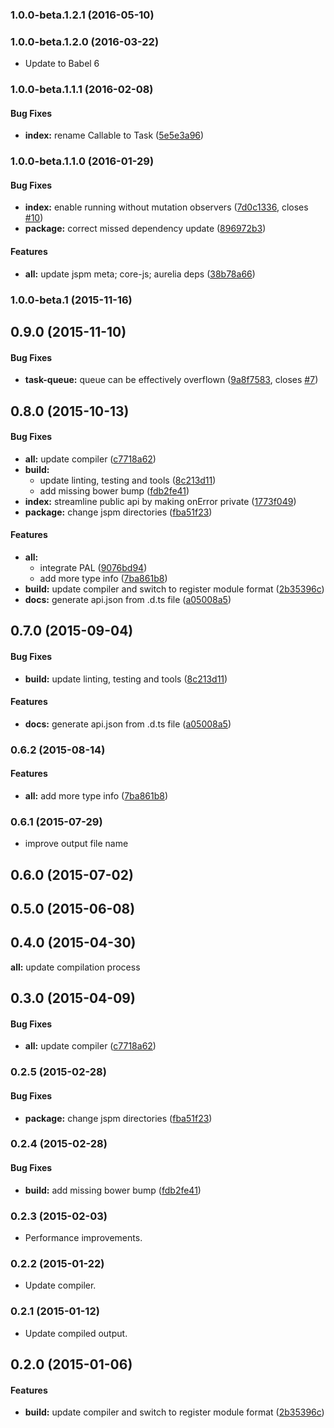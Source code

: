 ### 1.0.0-beta.1.2.1 (2016-05-10)


### 1.0.0-beta.1.2.0 (2016-03-22)

* Update to Babel 6

### 1.0.0-beta.1.1.1 (2016-02-08)


#### Bug Fixes

* **index:** rename Callable to Task ([5e5e3a96](http://github.com/aurelia/task-queue/commit/5e5e3a96ee4da108310ad3e651f31ebd06f339dd))


### 1.0.0-beta.1.1.0 (2016-01-29)


#### Bug Fixes

* **index:** enable running without mutation observers ([7d0c1336](http://github.com/aurelia/task-queue/commit/7d0c133647f06f0ce81b833342f514f567c9f8b1), closes [#10](http://github.com/aurelia/task-queue/issues/10))
* **package:** correct missed dependency update ([896972b3](http://github.com/aurelia/task-queue/commit/896972b36c814e0140c7f4106586ab0866099517))


#### Features

* **all:** update jspm meta; core-js; aurelia deps ([38b78a66](http://github.com/aurelia/task-queue/commit/38b78a66c643d0056efdcd0abf5a0ac0a83a3b84))


### 1.0.0-beta.1 (2015-11-16)


## 0.9.0 (2015-11-10)


#### Bug Fixes

* **task-queue:** queue can be effectively overflown ([9a8f7583](http://github.com/aurelia/task-queue/commit/9a8f7583b06ff0295a7f5a41ffec9dd7bcf02755), closes [#7](http://github.com/aurelia/task-queue/issues/7))


## 0.8.0 (2015-10-13)


#### Bug Fixes

* **all:** update compiler ([c7718a62](http://github.com/aurelia/task-queue/commit/c7718a62eaff54f6e788074704dcb51a1e44e39c))
* **build:**
  * update linting, testing and tools ([8c213d11](http://github.com/aurelia/task-queue/commit/8c213d1122f24724dc7d5194752b4e30fe32aca5))
  * add missing bower bump ([fdb2fe41](http://github.com/aurelia/task-queue/commit/fdb2fe41aa643670516db855731ef18c9050661c))
* **index:** streamline public api by making onError private ([1773f049](http://github.com/aurelia/task-queue/commit/1773f04960bcafc7881e3fece9072eff4394332e))
* **package:** change jspm directories ([fba51f23](http://github.com/aurelia/task-queue/commit/fba51f234b61e0127fd8bb29ce960964167e57b0))


#### Features

* **all:**
  * integrate PAL ([9076bd94](http://github.com/aurelia/task-queue/commit/9076bd948b07899f34bae7b3c69a5ed16df14f8a))
  * add more type info ([7ba861b8](http://github.com/aurelia/task-queue/commit/7ba861b89bf64900d82b632f2d68475bce75e616))
* **build:** update compiler and switch to register module format ([2b35396c](http://github.com/aurelia/task-queue/commit/2b35396cbc4730efae751bc360bf1fe29bad2527))
* **docs:** generate api.json from .d.ts file ([a05008a5](http://github.com/aurelia/task-queue/commit/a05008a5482cedf53583b206a97c02e9ed6c49a3))


## 0.7.0 (2015-09-04)


#### Bug Fixes

* **build:** update linting, testing and tools ([8c213d11](http://github.com/aurelia/task-queue/commit/8c213d1122f24724dc7d5194752b4e30fe32aca5))


#### Features

* **docs:** generate api.json from .d.ts file ([a05008a5](http://github.com/aurelia/task-queue/commit/a05008a5482cedf53583b206a97c02e9ed6c49a3))


### 0.6.2 (2015-08-14)


#### Features

* **all:** add more type info ([7ba861b8](http://github.com/aurelia/task-queue/commit/7ba861b89bf64900d82b632f2d68475bce75e616))


### 0.6.1 (2015-07-29)

* improve output file name

## 0.6.0 (2015-07-02)


## 0.5.0 (2015-06-08)


## 0.4.0 (2015-04-30)

**all:** update compilation process


## 0.3.0 (2015-04-09)


#### Bug Fixes

* **all:** update compiler ([c7718a62](http://github.com/aurelia/task-queue/commit/c7718a62eaff54f6e788074704dcb51a1e44e39c))


### 0.2.5 (2015-02-28)


#### Bug Fixes

* **package:** change jspm directories ([fba51f23](http://github.com/aurelia/task-queue/commit/fba51f234b61e0127fd8bb29ce960964167e57b0))


### 0.2.4 (2015-02-28)


#### Bug Fixes

* **build:** add missing bower bump ([fdb2fe41](http://github.com/aurelia/task-queue/commit/fdb2fe41aa643670516db855731ef18c9050661c))


### 0.2.3 (2015-02-03)

* Performance improvements.

### 0.2.2 (2015-01-22)

* Update compiler.

### 0.2.1 (2015-01-12)

* Update compiled output.

## 0.2.0 (2015-01-06)


#### Features

* **build:** update compiler and switch to register module format ([2b35396c](http://github.com/aurelia/task-queue/commit/2b35396cbc4730efae751bc360bf1fe29bad2527))
